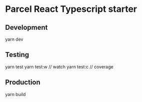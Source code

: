 # Parcel React Typescript starter

## Development
yarn dev

## Testing
yarn test
yarn test:w // watch
yarn test:c // coverage

## Production
yarn build
